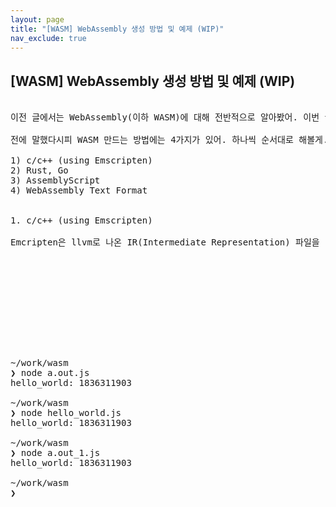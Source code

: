 ```yaml
---
layout: page
title: "[WASM] WebAssembly 생성 방법 및 예제 (WIP)"
nav_exclude: true
---
```


## [WASM] WebAssembly 생성 방법 및 예제 (WIP)

<pre>

이전 글에서는 WebAssembly(이하 WASM)에 대해 전반적으로 알아봤어. 이번 글에서는 실제로 WASM 생성을 해볼거야. 근데 예제를 생성하려다보니 코드가 좀 있는데 천천히 따라와 봐.

전에 말했다시피 WASM 만드는 방법에는 4가지가 있어. 하나씩 순서대로 해볼게.

1) c/c++ (using Emscripten)
2) Rust, Go
3) AssemblyScript
4) WebAssembly Text Format


1. c/c++ (using Emscripten)

Emcripten은 llvm로 나온 IR(Intermediate Representation) 파일을 .wasm으로 변경하는 일을 맡고 있어.











~/work/wasm                                                                                     09:11:37
❯ node a.out.js
hello_world: 1836311903

~/work/wasm                                                                                 16s 09:11:56
❯ node hello_world.js
hello_world: 1836311903

~/work/wasm                                                                                 14s 09:13:23
❯ node a.out_1.js
hello_world: 1836311903

~/work/wasm                                                                                 23s 13:01:17
❯